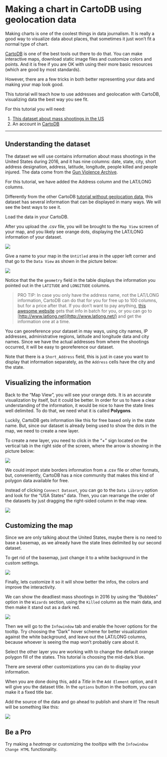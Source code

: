# Making a chart in CartoDB using geolocation data 

Making charts is one of the coolest things in data journalism. It is really a good way to visualize data about places, that sometimes it just won’t fit a normal type of chart. 

[CartoDB](https://voltdatalab.cartodb.com) is one of the best tools out there to do that. You can make interactive maps, download static image files and customize colors and points. And it is free if you are OK with using their more basic resources (which are good by most standards).

However, there are a few tricks in both better representing your data and making your map look good. 

This tutorial will teach how to use addresses and geolocation with CartoDB, visualizing data the best way you see fit. 

For this tutorial you will need: 

1. [This dataset about mass shootings in the US](https://github.com/miguelpaz/jlab/blob/master/data/cartodb_mass_shootings_US.csv)
2. An account in [CartoDB](https://voltdatalab.cartodb.com)

___

## Understanding the dataset

The dataset we will use contains information about mass shootings in the United States during 2016, and it has nine columns: date, state, city, short address designation, address, latitude, longitude, people killed and people injured. The data come from the [Gun Violence Archive](http://www.gunviolencearchive.org/reports/mass-shooting).

For this tutorial, we have added the Address column and the LAT/LONG columns. 

Differently from the other CartoDB [tutorial without geolocation data](https://github.com/miguelpaz/jlab/blob/master/cartodb_basics_tutorial.md), this dataset has several information that can be displayed in many ways. We will see the best ways to see it. 

Load the data in your CartoDB.

After you upload the .csv file, you will be brought to the `Map View` screen of your map, and you likely see orange dots, displaying the LAT/LONG information of your dataset. 

![](https://github.com/miguelpaz/jlab/blob/master/images/map_cartodb_advanced_2.png?raw=true)

Give a name to your map in the `Untitled` area in the upper left corner and that go to the `Data View` as shown in the picture below: 

![](https://github.com/miguelpaz/jlab/blob/master/images/map_cartodb_advanced_1.png?raw=true)

Notice that the the `geometry` field in the table displays the information you pointed out in the `LATITUDE` and `LONGITUDE` columns.

> PRO TIP: In case you only have the address name, not the LAT/LONG information, CartoDB can do that for you for free up to 100 columns, but for a price after that. If you don’t want to pay anything, [this awesome website](http://www.findlatitudeandlongitude.com/batch-geocode) gets that info in batch for you, or you can go to [http://www.latlong.net](http://www.latlong.net/) and get the information one at a time. 

You can georeference your dataset in may ways, using city names, IP addresses, administrative regions, latitude and longitude data and city names. Since we have the actual addresses from where the shootings occurred, it will be easy to georeference our dataset. 

Note that there is a `Short_Address` field, this is just in case you want to display that information separately, as the `Address` cells have the city and the state.

## Visualizing the information

Back to the “Map View”, you will see your orange dots. It is an accurate visualization by itself, but it could be better. In order for us to have a clear understanding of the information, it would be nice to have the state lines well delimited. To do that, we need what it is called **Polygons**.

Luckily, CartoDB gets information like this for free based only in the state name. But, since our dataset is already being used to show the dots in the map, we need to create a new layer.

To create a new layer, you need to click in the “+” sign located on the vertical tab in the right side of the screen, where the arrow is showing in the picture below: 

![](https://github.com/miguelpaz/jlab/blob/master/images/map_cartodb_advanced_3_arrow.png?raw=true)

We could import state borders information from a .csv file or other formats, but, conveniently, CartoDB has a nice community that makes this kind of polygon data available for free. 

Instead of clicking `Connect Dataset`, you can go to the `Data Library` option and look for the “USA States” data. Then, you can rearrange the order of the datasets by just dragging the right-sided column in the map view.

![](https://github.com/miguelpaz/jlab/blob/master/images/map_cartodb_advanced_4.png?raw=true)

## Customizing the map

Since we are only talking about the United States, maybe there is no need to base a basemap, as we already have the state lines delimited by our second dataset. 

To get rid of the basemap, just change it to a white background in the custom settings.

![](https://github.com/miguelpaz/jlab/blob/master/images/map_cartodb_advanced_5.png?raw=true)

Finally, lets customize it so it will show better the infos, the colors and improve the interactivity. 

We can show the deadliest mass shootings in 2016 by using the “Bubbles” option in the `Wizards` section, using the `Killed` column as the main data, and then make it stand out as a dark red. 

![](https://github.com/miguelpaz/jlab/blob/master/images/map_cartodb_advanced_6.png?raw=true)

Then we will go to the `Infowindow` tab and enable the hover options for the tooltip. Try choosing the “Dark” hover scheme for better visualization against the white background, and leave out the LAT/LONG columns, because whoever is seeing the map won’t probably care about it.

Select the other layer you are working with to change the default orange polygon fill of the states. This tutorial is choosing the mid-dark blue.

There are several other customizations you can do to display your information. 

When you are done doing this, add a *Title* in the `Add Element` option, and it will give you the dataset title. In the `options` button in the bottom, you can make it a fixed title bar. 

Add the source of the data and go ahead to publish and share it! The result will be something like this:

![](https://github.com/miguelpaz/jlab/blob/master/images/map_cartodb_advanced_7.png?raw=true)



## Be a Pro

Try making a *heatmap* or customizing the *tooltips* with the `Infowindow Change HTML` functionality. 
